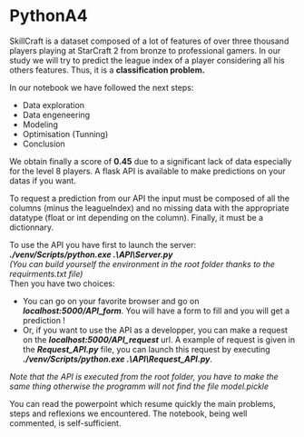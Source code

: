 # PythonA4

SkillCraft is a dataset composed of a lot of features of over three thousand players playing at StarCraft 2 from bronze to professional gamers. In our study we will try to predict the league index of a player considering all his others features. Thus, it is a **classification problem.**

In our notebook we have followed the next steps:
- Data exploration 
- Data engeneering
- Modeling
- Optimisation (Tunning)
- Conclusion

We obtain finally a score of **0.45** due to a significant lack of data especially for the level 8 players.
A flask API is available to make predictions on your datas if you want.

To request a prediction from our API the input must be composed of all the columns (minus the leagueIndex) and no missing data with the appropriate datatype (float or int depending on the column). Finally, it must be a dictionnary.  

To use the API you have first to launch the server: ***./venv/Scripts/python.exe .\API\Server.py***  
*(You can build yourself the environment in the root folder thanks to the requirments.txt file)*  
Then you have two choices:
- You can go on your favorite browser and go on ***localhost:5000/API_form***. You will have a form to fill and you will get a prediction !
- Or, if you want to use the API as a developper, you can make a request on the ***localhost:5000/API_request*** url. A example of request is given in the ***Request_API.py*** file, you can launch this request by executing ***./venv/Scripts/python.exe .\API\Request_API.py***.

*Note that the API is executed from the root folder, you have to make the same thing otherwise the programm will not find the file model.pickle*

You can read the powerpoint which resume quickly the main problems, steps and reflexions we encountered.
The notebook, being well commented, is self-sufficient. 
